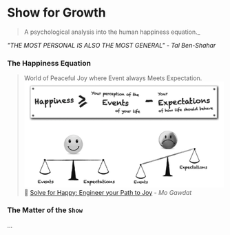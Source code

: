 # Show for Growth
> A psychological analysis into the human happiness equation._

_"THE MOST PERSONAL IS ALSO THE MOST GENERAL" - Tal Ben-Shahar_

### The Happiness Equation
> World of Peaceful Joy where Event always Meets Expectation.
![the-happiness-equation](the-happiness-equation.png)
:eyes: [Solve for Happy: Engineer your Path to Joy](https://www.solveforhappy.com/) - _Mo Gawdat_

### The Matter of the `Show`
...
